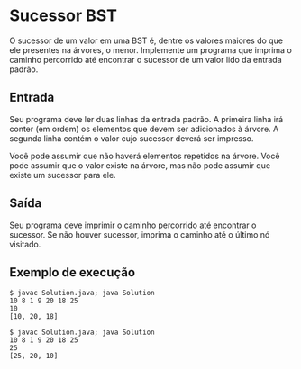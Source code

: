 # Sucessor BST

O sucessor de um valor em uma BST é, dentre os valores maiores do que ele presentes na árvores, o menor. Implemente um programa que imprima o caminho percorrido até encontrar o sucessor de um valor lido da entrada padrão.

## Entrada

Seu programa deve ler duas linhas da entrada padrão. A primeira linha irá conter (em ordem) os elementos que devem ser adicionados à árvore. A segunda linha contém o valor cujo sucessor deverá ser impresso.

Você pode assumir que não haverá elementos repetidos na árvore. Você pode assumir que o valor existe na árvore, mas não pode assumir que existe um sucessor para ele.

## Saída

Seu programa deve imprimir o caminho percorrido até encontrar o sucessor. Se não houver sucessor, imprima o caminho até o último nó visitado.

## Exemplo de execução

	$ javac Solution.java; java Solution
	10 8 1 9 20 18 25
	10
	[10, 20, 18]
	
	$ javac Solution.java; java Solution
	10 8 1 9 20 18 25
	25
	[25, 20, 10]